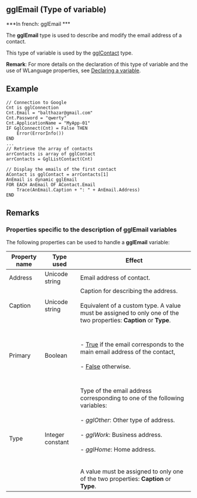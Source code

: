 
## gglEmail (Type of variable)

***In french: gglEmail ***
				



<a name="XUse"></a>
<a name="Use"></a>
<a name="description"></a>
The **gglEmail** type is used to describe and modify the email address of a contact.

This type of variable is used by the [gglContact](../WDLang5/1000017434.md) type.

**Remark**: For more details on the declaration of this type of variable and the use of WLanguage properties, see [Declaring a variable](../Motscles/1514032.md).
<a name="Example1"></a>
<a name="sample_code"></a>

## Example


```wl
// Connection to Google
Cnt is gglConnection
Cnt.Email = "balthazar@gmail.com"
Cnt.Password = "qwerty"
Cnt.ApplicationName = "MyApp-01"
IF GglConnect(Cnt) = False THEN
	Error(ErrorInfo())
END
...
// Retrieve the array of contacts
arrContacts is array of gglContact
arrContacts = GglListContact(Cnt)

// Display the emails of the first contact
AContact is gglContact = arrContacts[1]
AnEmail is dynamic gglEmail
FOR EACH AnEmail OF AContact.Email
	Trace(AnEmail.Caption + ": " + AnEmail.Address)
END
```

<a name="XSYNTAX"></a>


<a name="NOTE0"></a>
<a name="NOTE0_1"></a>

## Remarks




### Properties specific to the description of gglEmail variables
<a name="properties_specific_the_description_gglemail_variables_ELTPARAGRAPHE000036"></a>

The following properties can be used to handle a **gglEmail** variable:

| Property name | Type used | Effect |
| --- | --- | --- |
| Address | Unicode string | Email address of contact. |
| Caption | Unicode string | Caption for describing the address.<br><br>Equivalent of a custom type. A value must be assigned to only one of the two properties: **Caption** or **Type**. |
| Primary | Boolean | <br><br>- <u><u><u><u>True</u></u></u></u> if the email corresponds to the main email address of the contact, <br><br>- <u><u><u><u>False</u></u></u></u> otherwise.<br><br><br> |
| Type | Integer constant | Type of the email address corresponding to one of the following variables:<br><br>- *gglOther*: Other type of address.<br><br>- *gglWork*: Business address.<br><br>- *gglHome*: Home address.<br><br><br>A value must be assigned to only one of the two properties: **Caption** or **Type**. |




